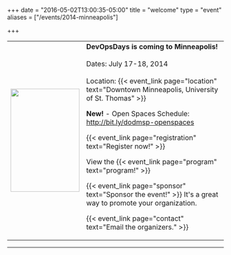 +++
date = "2016-05-02T13:00:35-05:00"
title = "welcome"
type = "event"
aliases = ["/events/2014-minneapolis"]

+++

<center>
  <table><tr><td>
        <center>
        <img border=0 width="160" height="240" src="/events/2014-minneapolis/logo2014.png">
</td><td valign=top>
<strong>DevOpsDays is coming to Minneapolis! </strong>
<br><br>
Dates: July 17-18, 2014
<br><br>
Location: {{< event_link page="location" text="Downtown Minneapolis, University of St. Thomas" >}} 
<br>

<b>New!</b> - Open Spaces Schedule: <a href="http://bit.ly/dodmsp-openspaces">http://bit.ly/dodmsp-openspaces</a>
<br>

{{< event_link page="registration" text="Register now!" >}}
<br>

View the {{< event_link page="program" text="program!" >}}
<br>

{{< event_link page="sponsor" text="Sponsor the event!" >}} It's a great way to promote your organization.
<br>

{{< event_link page="contact" text="Email the organizers." >}}
<br>
</td>
</tr>
</table>
</center>

<hr>

